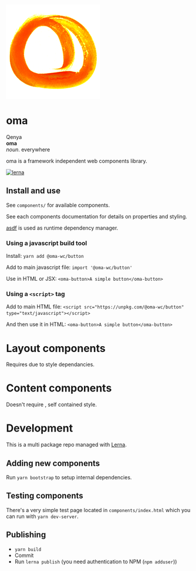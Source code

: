 ![](assets/logo.png)

# oma

Qenya   
**oma**    
_noun_. everywhere

oma is a framework independent web components library.

[![lerna](https://img.shields.io/badge/maintained%20with-lerna-cc00ff.svg)](https://lerna.js.org/)

## Install and use

See `components/` for available components.

See each components documentation for details on properties and styling.

[asdf](https://asdf-vm.com) is used as runtime dependency manager.

### Using a javascript build tool

Install: `yarn add @oma-wc/button`

Add to main javascript file: `import '@oma-wc/button'`

Use in HTML or JSX: `<oma-button>A simple button</oma-button>`

### Using a `<script>` tag

Add to main HTML file: `<script src="https://unpkg.com/@oma-wc/button" type="text/javascript"></script>`

And then use it in HTML: `<oma-button>A simple button</oma-button>`

# Layout components

Requires <oma-site> due to style dependancies.

# Content components

Doesn't require <oma-site>, self contained style.

# Development
This is a multi package repo managed with [Lerna](https://lerna.js.org).

## Adding new components
Run `yarn bootstrap` to setup internal dependencies.

## Testing components
There's a very simple test page located in `components/index.html` which you can run with `yarn dev-server`.

## Publishing
- `yarn build`
- Commit
- Run `lerna publish` (you need authentication to NPM (`npm adduser`))

